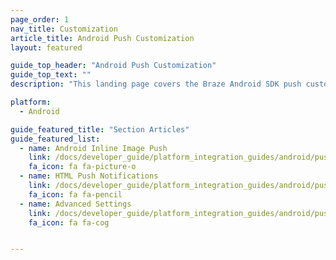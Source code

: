 ```yaml
---
page_order: 1
nav_title: Customization
article_title: Android Push Customization
layout: featured

guide_top_header: "Android Push Customization"
guide_top_text: ""
description: "This landing page covers the Braze Android SDK push customization options."

platform: 
  - Android

guide_featured_title: "Section Articles"
guide_featured_list:
  - name: Android Inline Image Push
    link: /docs/developer_guide/platform_integration_guides/android/push_notifications/android/customization/inline_image_push/
    fa_icon: fa fa-picture-o
  - name: HTML Push Notifications
    link: /docs/developer_guide/platform_integration_guides/android/push_notifications/android/customization/html_rendered_push/
    fa_icon: fa fa-pencil
  - name: Advanced Settings
    link: /docs/developer_guide/platform_integration_guides/android/push_notifications/android/customization/advanced_settings/
    fa_icon: fa fa-cog


---
```

<br><br>